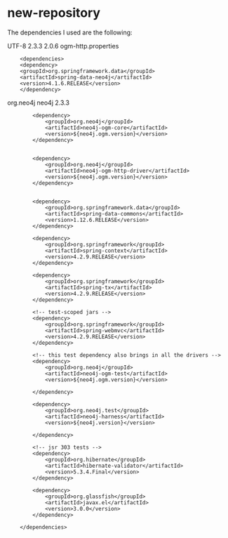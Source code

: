 # new-repository

The dependencies I used are the following:

 <properties>
        <project.build.sourceEncoding>UTF-8</project.build.sourceEncoding>
        <neo4j.version>2.3.3</neo4j.version>
        <neo4j.ogm.version>2.0.6</neo4j.ogm.version>
        <ogm.properties>ogm-http.properties</ogm.properties>
    </properties>


        <dependencies>
		<dependency>
		<groupId>org.springframework.data</groupId>
        <artifactId>spring-data-neo4j</artifactId>
        <version>4.1.6.RELEASE</version>
		</dependency>
<dependency>
    <groupId>org.neo4j</groupId>
    <artifactId>neo4j</artifactId>
    <version>2.3.3</version>
</dependency>


            <dependency>
                <groupId>org.neo4j</groupId>
                <artifactId>neo4j-ogm-core</artifactId>
                <version>${neo4j.ogm.version}</version>
            </dependency>


            <dependency>
                <groupId>org.neo4j</groupId>
                <artifactId>neo4j-ogm-http-driver</artifactId>
                <version>${neo4j.ogm.version}</version>
            </dependency>


            <dependency>
                <groupId>org.springframework.data</groupId>
                <artifactId>spring-data-commons</artifactId>
                <version>1.12.6.RELEASE</version>
            </dependency>

            <dependency>
                <groupId>org.springframework</groupId>
                <artifactId>spring-context</artifactId>
				<version>4.2.9.RELEASE</version>
            </dependency>

            <dependency>
                <groupId>org.springframework</groupId>
                <artifactId>spring-tx</artifactId>
				<version>4.2.9.RELEASE</version>
            </dependency>

            <!-- test-scoped jars -->
            <dependency>
                <groupId>org.springframework</groupId>
                <artifactId>spring-webmvc</artifactId>
                <version>4.2.9.RELEASE</version>
            </dependency>

            <!-- this test dependency also brings in all the drivers -->
            <dependency>
                <groupId>org.neo4j</groupId>
                <artifactId>neo4j-ogm-test</artifactId>
                <version>${neo4j.ogm.version}</version>
                
            </dependency>

            <dependency>
                <groupId>org.neo4j.test</groupId>
                <artifactId>neo4j-harness</artifactId>
                <version>${neo4j.version}</version>
                
            </dependency>

            <!-- jsr 303 tests -->
            <dependency>
                <groupId>org.hibernate</groupId>
                <artifactId>hibernate-validator</artifactId>
                <version>5.3.4.Final</version>
            </dependency>

            <dependency>
                <groupId>org.glassfish</groupId>
                <artifactId>javax.el</artifactId>
                <version>3.0.0</version>
            </dependency>

        </dependencies>

